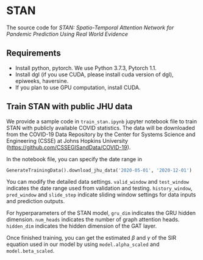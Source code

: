 # STAN

The source code for *STAN: Spatio-Temporal Attention Network for Pandemic Prediction Using Real World Evidence*

## Requirements

* Install python, pytorch. We use Python 3.7.3, Pytorch 1.1.
* Install dgl (if you use CUDA, please install cuda version of dgl), epiweeks, haversine.
* If you plan to use GPU computation, install CUDA.

## Train STAN with public JHU data

We provide a sample code in ```train_stan.ipynb``` jupyter notebook file to train STAN with publicly available COVID statistics. The data will be downloaded from the COVID-19 Data Repository by the Center for Systems Science and Engineering (CSSE) at Johns Hopkins University (https://github.com/CSSEGISandData/COVID-19).

In the notebook file, you can specify the date range in 

```python
GenerateTrainingData().download_jhu_data('2020-05-01', '2020-12-01')
```

You can modify the detailed data settings. ```valid_window``` and ```test_window``` indicates the date range used from validation and testing. ```history_window```, ```pred_window``` and ```slide_step``` indicate sliding window settings for data inputs and prediction outputs. 

For hyperparameters of the STAN model, ```gru_dim``` indicates the GRU hidden dimension. ```num_heads``` indicates the number of graph attention heads. ```hidden_dim``` indicates the hidden dimension of the GAT layer.

Once finished training, you can get the estimated $\beta$ and $\gamma$ of the SIR equation used in our model by using ```model.alpha_scaled``` and ```model.beta_scaled```.